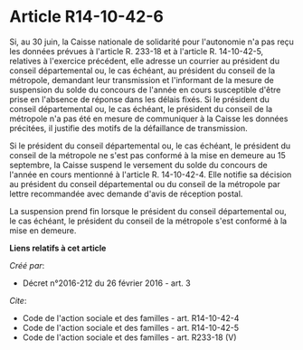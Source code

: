 # Article R14-10-42-6

Si, au 30 juin, la Caisse nationale de solidarité pour l'autonomie n'a pas reçu les données prévues à l'article R. 233-18 et
à l'article R. 14-10-42-5, relatives à l'exercice précédent, elle adresse un courrier au président du conseil départemental
ou, le cas échéant, au président du conseil de la métropole, demandant leur transmission et l'informant de la mesure de
suspension du solde du concours de l'année en cours susceptible d'être prise en l'absence de réponse dans les délais fixés.
Si le président du conseil départemental ou, le cas échéant, le président du conseil de la métropole n'a pas été en mesure de
communiquer à la Caisse les données précitées, il justifie des motifs de la défaillance de transmission. 

Si le président du conseil départemental ou, le cas échéant, le président du conseil de la métropole ne s'est pas conformé à
la mise en demeure au 15 septembre, la Caisse suspend le versement du solde du concours de l'année en cours mentionné à
l'article R. 14-10-42-4. Elle notifie sa décision au président du conseil départemental ou du conseil de la métropole par
lettre recommandée avec demande d'avis de réception postal. 

La suspension prend fin lorsque le président du conseil départemental ou, le cas échéant, le président du conseil de la
métropole s'est conformé à la mise en demeure.

**Liens relatifs à cet article**

_Créé par_:

  - Décret n°2016-212 du 26 février 2016 - art. 3

_Cite_:

  - Code de l'action sociale et des familles - art. R14-10-42-4
  - Code de l'action sociale et des familles - art. R14-10-42-5
  - Code de l'action sociale et des familles - art. R233-18 (V)
